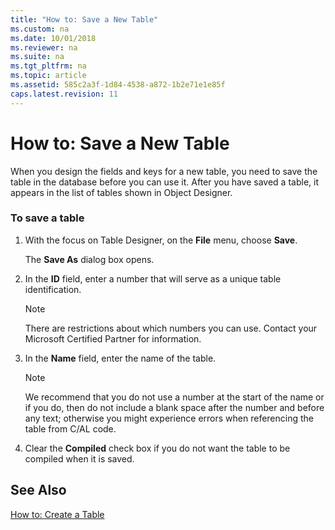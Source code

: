 ```yaml
---
title: "How to: Save a New Table"
ms.custom: na
ms.date: 10/01/2018
ms.reviewer: na
ms.suite: na
ms.tgt_pltfrm: na
ms.topic: article
ms.assetid: 585c2a3f-1d84-4538-a872-1b2e71e1e85f
caps.latest.revision: 11
---
```

# How to: Save a New Table
When you design the fields and keys for a new table, you need to save the table in the database before you can use it. After you have saved a table, it appears in the list of tables shown in Object Designer.  
  
### To save a table  
  
1.  With the focus on Table Designer, on the **File** menu, choose **Save**.  
  
     The **Save As** dialog box opens.  
  
2.  In the **ID** field, enter a number that will serve as a unique table identification.  
  
    > [!NOTE]  
    >  There are restrictions about which numbers you can use. Contact your Microsoft Certified Partner for information.  
  
3.  In the **Name** field, enter the name of the table.  
  
    > [!NOTE]  
    >  We recommend that you do not use a number at the start of the name or if you do, then do not include a blank space after the number and before any text; otherwise you might experience errors when referencing the table from C/AL code.  
  
4.  Clear the **Compiled** check box if you do not want the table to be compiled when it is saved.  
  
## See Also  
 [How to: Create a Table](How-to--Create-a-Table.md)
